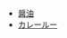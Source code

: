 - [醤油](https://www.kikkoman.co.jp/kikkoman/namasyouyu/index.html)
- [カレールー](https://www.sbfoods.co.jp/golden/)